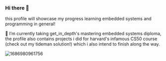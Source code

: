 ### Hi there 👋
this profile will showcase my progress learning embedded systems and programming in general!

🌱 I’m currently taking get_in_depth's mastering embedded systems diploma, the profile also contains projects i did for harvard's infamous CS50 course (check out my tideman solution!) which i also intend to finish along the way.

![1686980961756](https://github.com/HazemShaaban101/HazemShaaban101/assets/111079507/7e623756-ee84-4ac7-b923-33848919b132)

<!--
**HazemShaaban101/HazemShaaban101** is a ✨ _special_ ✨ repository because its `README.md` (this file) appears on your GitHub profile.

Here are some ideas to get you started:

- 🔭 I’m currently working on ...
- 
- 👯 I’m looking to collaborate on ...
- 🤔 I’m looking for help with ...
- 💬 Ask me about ...
- 📫 How to reach me: ...
- 😄 Pronouns: ...
- ⚡ Fun fact: ...
-->
